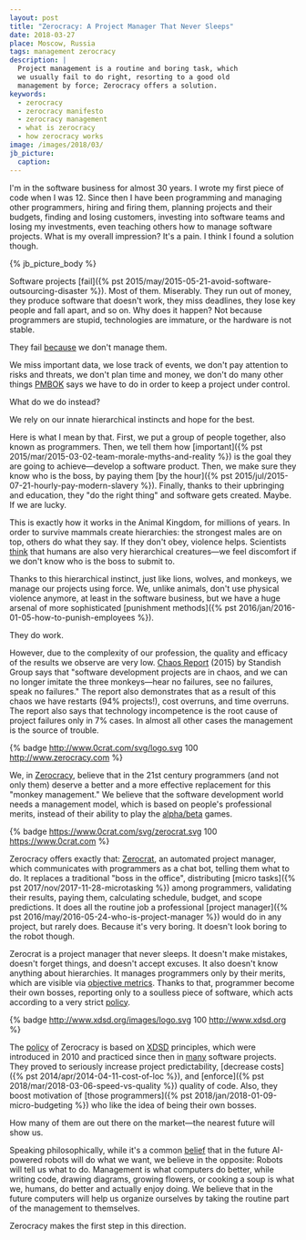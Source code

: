 ```yaml
---
layout: post
title: "Zerocracy: A Project Manager That Never Sleeps"
date: 2018-03-27
place: Moscow, Russia
tags: management zerocracy
description: |
  Project management is a routine and boring task, which
  we usually fail to do right, resorting to a good old
  management by force; Zerocracy offers a solution.
keywords:
  - zerocracy
  - zerocracy manifesto
  - zerocracy management
  - what is zerocracy
  - how zerocracy works
image: /images/2018/03/
jb_picture:
  caption:
---
```


I'm in the software business for almost 30 years. I wrote my first piece of code
when I was 12. Since then I have been programming and managing other programmers,
hiring and firing them, planning projects and their budgets, finding and losing
customers, investing into software teams and losing my investments,
even teaching others how to manage software projects. What is my overall
impression? It's a pain. I think I found a solution though.

<!--more-->

{% jb_picture_body %}

Software projects [fail]({% pst 2015/may/2015-05-21-avoid-software-outsourcing-disaster %}).
Most of them. Miserably. They run out of money, they
produce software that doesn't work, they miss deadlines, they
lose key people and fall apart, and so on.
Why does it happen? Not because programmers are stupid, technologies are immature,
or the hardware is not stable.

They fail [because](https://www.infoq.com/articles/software-failure-reasons) we don't manage them.

We miss important data, we lose track of events, we don't pay attention
to risks and threats, we don't plan time and money, we don't do many other
things [PMBOK](https://en.wikipedia.org/wiki/Project_Management_Body_of_Knowledge)
says we have to do in order to keep a project under control.

What do we do instead?

We rely on our innate hierarchical
instincts and hope for the best.

Here is what I mean by that.
First, we put a group of people together, also known as programmers. Then,
we tell them how [important]({% pst 2015/mar/2015-03-02-team-morale-myths-and-reality %})
is the goal they are going to achieve&mdash;develop
a software product. Then, we make sure they know who is the boss, by paying
them [by the hour]({% pst 2015/jul/2015-07-21-hourly-pay-modern-slavery %}).
Finally, thanks to their upbringing and education,
they "do the right thing" and software gets created. Maybe. If we are lucky.

This is exactly how it works in the Animal Kingdom, for millions of years.
In order to survive mammals create hierarchies: the strongest males are on top, others
do what they say. If they don't obey, violence helps. Scientists [think](https://www.ncbi.nlm.nih.gov/pubmed/26133375)
that humans are also very hierarchical creatures&mdash;we feel discomfort
if we don't know who is the boss to submit to.

Thanks to this hierarchical instinct, just like lions, wolves, and monkeys,
we manage our projects using force.
We, unlike animals, don't use physical violence anymore, at least in the software business, but
we have a huge arsenal of more sophisticated
[punishment methods]({% pst 2016/jan/2016-01-05-how-to-punish-employees %}).

They do work.

However, due to the complexity of our profession, the quality
and efficacy of the results we observe are very low.
[Chaos Report](https://www.projectsmart.co.uk/white-papers/chaos-report.pdf) (2015)
by Standish Group says that "software development projects
are in chaos, and we can no longer imitate the three monkeys&mdash;hear no failures,
see no failures, speak no failures." The report also demonstrates that as a
result of this chaos we have restarts (94% projects!), cost overruns, and time
overruns. The report also says that technology incompetence is the root cause of project failures only in
7% cases. In almost all other cases the management is the source of trouble.

{% badge http://www.0crat.com/svg/logo.svg 100 http://www.zerocracy.com %}

We, in [Zerocracy](http://www.zerocracy.com),
believe that in the 21st century programmers (and not only them) deserve
a better and a more effective replacement for this
"monkey management." We believe that the software development world
needs a management model, which is based
on people's professional merits, instead of their ability to play
the [alpha/beta](https://en.wikipedia.org/wiki/Alpha_%28ethology%29) games.

{% badge https://www.0crat.com/svg/zerocrat.svg 100 https://www.0crat.com %}

Zerocracy offers exactly that: [Zerocrat](https://www.0crat.com), an automated project manager, which
communicates with programmers as a chat bot, telling them what to do.
It replaces a traditional "boss in the office",
distributing [micro tasks]({% pst 2017/nov/2017-11-28-microtasking %})
among programmers, validating their results,
paying them, calculating schedule, budget, and scope predictions. It does
all the routine job a professional [project manager]({% pst 2016/may/2016-05-24-who-is-project-manager %})
would do in any project, but rarely does. Because it's very boring.
It doesn't look boring to the robot though.

Zerocrat is a project manager that never sleeps. It doesn't make mistakes,
doesn't forget things, and doesn't accept excuses.
It also doesn't know anything about hierarchies. It manages programmers
only by their merits, which are visible via [objective metrics](https://www.0crat.com/team).
Thanks to that, programmer become their own bosses, reporting only to a soulless piece of software,
which acts according to a very strict [policy](http://www.zerocracy.com/policy.html).

{% badge http://www.xdsd.org/images/logo.svg 100 http://www.xdsd.org %}

The [policy](http://www.zerocracy.com/policy.html)
of Zerocracy is based on [XDSD](http://www.xdsd.org) principles,
which were introduced in 2010 and practiced since then in [many](https://www.youtube.com/watch?v=qRZYJGYdrwk)
software projects. They proved to seriously increase project
predictability, [decrease costs]({% pst 2014/apr/2014-04-11-cost-of-loc %}),
and [enforce]({% pst 2018/mar/2018-03-06-speed-vs-quality %})
quality of code. Also, they boost motivation of [those programmers]({% pst 2018/jan/2018-01-09-micro-budgeting %})
who like the idea of being their own bosses.

How many of them are out there
on the market&mdash;the nearest future will show us.

Speaking philosophically, while it's a common
[belief](https://www.forbes.com/sites/quora/2017/12/18/artificial-intelligence-will-change-the-job-landscape-forever-heres-how-to-prepare/)
that in the future AI-powered robots will do what we want,
we believe in the opposite: Robots will tell us what to do. Management is
what computers do better, while writing code, drawing diagrams, growing flowers,
or cooking a soup is what we, humans, do better and actually enjoy doing.
We believe that in the future computers will help us organize
ourselves by taking the routine part of the management to themselves.

Zerocracy makes the first step in this direction.
